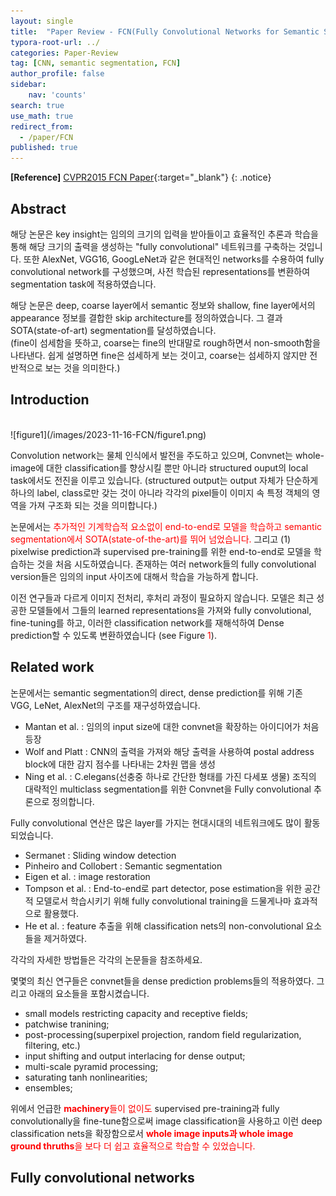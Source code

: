 ```yaml
---
layout: single
title:  "Paper Review - FCN(Fully Convolutional Networks for Semantic Segmentation)"
typora-root-url: ../
categories: Paper-Review
tag: [CNN, semantic segmentation, FCN]
author_profile: false
sidebar:
    nav: 'counts'
search: true
use_math: true
redirect_from:
  - /paper/FCN
published: true
---
```


**[Reference]** [CVPR2015 FCN Paper](https://arxiv.org/pdf/1411.4038.pdf){:target="_blank"}
{: .notice}

## Abstract
해당 논문은 key insight는 임의의 크기의 입력을 받아들이고 효율적인 추론과 학습을 통해 해당 크기의 출력을 생성하는 "fully convolutional" 네트워크를 구축하는 것입니다. 또한 AlexNet, VGG16, GoogLeNet과 같은 현대적인 networks를 수용하여 fully convolutional network를 구성했으며, 사전 학습된 representations를 변환하여 segmentation task에 적용하였습니다. 

해당 논문은 deep, coarse layer에서 semantic 정보와 shallow, fine layer에서의 appearance 정보를 결합한 skip architecture를 정의하였습니다. 그 결과 SOTA(state-of-art) segmentation를 달성하였습니다.<br>
(fine이 섬세함을 뜻하고, coarse는 fine의 반대말로 rough하면서 non-smooth함을 나타낸다. 쉽게 설명하면 fine은 섬세하게 보는 것이고, coarse는 섬세하지 않지만 전반적으로 보는 것을 의미한다.)

## Introduction
<br>
![figure1](/images/2023-11-16-FCN/figure1.png)

Convolution network는 물체 인식에서 발전을 주도하고 있으며, Convnet는 whole-image에 대한 classification를 향상시킬 뿐만 아니라 structured ouput의 local task에서도 전진을 이루고 있습니다.
(structured output는 output 자체가 단순하게 하나의 label, class로만 갖는 것이 아니라 각각의 pixel들이 이미지 속 특정 객체의 영역을 가져 구조화 되는 것을 의미합니다.)

논문에서는 <span style="color:red">추가적인 기계학습적 요소없이 end-to-end로 모델을 학습하고 semantic segmentation에서 SOTA(state-of-the-art)를 뛰어 넘었습니다.</span> 그리고 (1) pixelwise prediction과 supervised pre-training를 위한 end-to-end로 모델을 학습하는 것을 처음 시도하였습니다. 존재하는 여러 network들의 fully convolutional version들은 임의의 input 사이즈에 대해서 학습을 가능하게 합니다.

이전 연구들과 다르게 이미지 전처리, 후처리 과정이 필요하지 않습니다. 모델은 최근 성공한 모델들에서 그들의 learned representations을 가져와 fully convolutional, fine-tuning를 하고, 이러한 classification network를 재해석하여 Dense prediction할 수 있도록 변환하였습니다 (see Figure <span style='color:red'>1</span>).

## Related work
논문에서는 semantic segmentation의 direct, dense prediction를 위해 기존 VGG, LeNet, AlexNet의 구조를 재구성하였습니다.

 - Mantan et al. : 임의의 input size에 대한 convnet을 확장하는 아이디어가 처음 등장
 - Wolf and Platt : CNN의 출력을 가져와 해당 출력을 사용하여 postal address block에 대한 감지 점수를 나타내는 2차원 맵을 생성
 - Ning et al. : C.elegans(선충중 하나로 간단한 형태를 가진 다세포 생물) 조직의 대략적인 multiclass segmentation를 위한 Convnet을 Fully convolutional 추론으로 정의합니다.

Fully convolutional 연산은 많은 layer를 가지는 현대시대의 네트워크에도 많이 활동되었습니다.
 
 - Sermanet : Sliding window detection
 - Pinheiro and Collobert : Semantic segmentation
 - Eigen et al. : image restoration
 - Tompson et al. : End-to-end로 part detector, pose estimation을 위한 공간적 모델로서 학습시키기 위해 fully convolutional training을 드물게나마 효과적으로 활용했다.
 - He et al. : feature 추출을 위해 classification nets의 non-convolutional 요소들을 제거하였다.

각각의 자세한 방법들은 각각의 논문들을 참조하세요.

몇몇의 최신 연구들은 convnet들을 dense prediction problems들의 적용하였다. 그리고 아래의 요소들을 포함시켰습니다.

 - small models restricting capacity and receptive fields;
 - patchwise tranining;
 - post-processing(superpixel projection, random field regularization, filtering, etc.)
 - input shifting and output interlacing for dense output;
 - multi-scale pyramid processing;
 - saturating tanh nonlinearities;
 - ensembles;

위에서 언급한 <span style="color:red">**machinery**들이 없이도</span> supervised pre-training과 fully convolutionally을 fine-tune함으로써 image classification을 사용하고 이런 deep classification nets을 확장함으로서 <span style="color:red">**whole image inputs과 whole image ground thruths**을 보다 더 쉽고 효율적으로 학습할 수 있었습니다.</span>

## Fully convolutional networks
